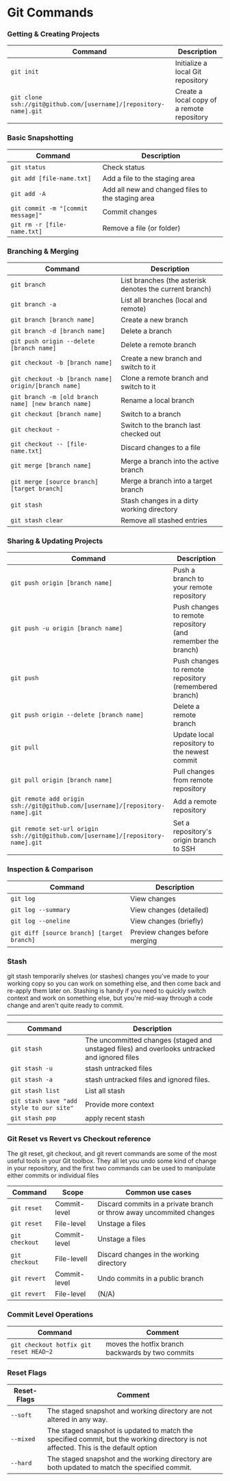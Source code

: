 Git Commands
============

### Getting & Creating Projects

| Command | Description |
| ------- | ----------- |
| `git init` | Initialize a local Git repository |
| `git clone ssh://git@github.com/[username]/[repository-name].git` | Create a local copy of a remote repository |

### Basic Snapshotting

| Command | Description |
| ------- | ----------- |
| `git status` | Check status |
| `git add [file-name.txt]` | Add a file to the staging area |
| `git add -A` | Add all new and changed files to the staging area |
| `git commit -m "[commit message]"` | Commit changes |
| `git rm -r [file-name.txt]` | Remove a file (or folder) |

### Branching & Merging

| Command | Description |
| ------- | ----------- |
| `git branch` | List branches (the asterisk denotes the current branch) |
| `git branch -a` | List all branches (local and remote) |
| `git branch [branch name]` | Create a new branch |
| `git branch -d [branch name]` | Delete a branch |
| `git push origin --delete [branch name]` | Delete a remote branch |
| `git checkout -b [branch name]` | Create a new branch and switch to it |
| `git checkout -b [branch name] origin/[branch name]` | Clone a remote branch and switch to it |
| `git branch -m [old branch name] [new branch name]` | Rename a local branch |
| `git checkout [branch name]` | Switch to a branch |
| `git checkout -` | Switch to the branch last checked out |
| `git checkout -- [file-name.txt]` | Discard changes to a file |
| `git merge [branch name]` | Merge a branch into the active branch |
| `git merge [source branch] [target branch]` | Merge a branch into a target branch |
| `git stash` | Stash changes in a dirty working directory |
| `git stash clear` | Remove all stashed entries |

### Sharing & Updating Projects

| Command | Description |
| ------- | ----------- |
| `git push origin [branch name]` | Push a branch to your remote repository |
| `git push -u origin [branch name]` | Push changes to remote repository (and remember the branch) |
| `git push` | Push changes to remote repository (remembered branch) |
| `git push origin --delete [branch name]` | Delete a remote branch |
| `git pull` | Update local repository to the newest commit |
| `git pull origin [branch name]` | Pull changes from remote repository |
| `git remote add origin ssh://git@github.com/[username]/[repository-name].git` | Add a remote repository |
| `git remote set-url origin ssh://git@github.com/[username]/[repository-name].git` | Set a repository's origin branch to SSH |

### Inspection & Comparison

| Command | Description |
| ------- | ----------- |
| `git log` | View changes |
| `git log --summary` | View changes (detailed) |
| `git log --oneline` | View changes (briefly) |
| `git diff [source branch] [target branch]` | Preview changes before merging |

### Stash

git stash temporarily shelves (or stashes) changes you've made to your working copy so you can work on something else, and then come back and re-apply them later on. Stashing is handy if you need to quickly switch context and work on something else, but you're mid-way through a code change and aren't quite ready to commit.
_____

| Command | Description |
| ------- | ----------- |
| `git stash` | The uncommitted changes (staged and unstaged files) and overlooks untracked and ignored files  |
|`git stash -u` |stash untracked files |
|`git stash -a` |  stash untracked files and ignored files.|
|`git stash list` |  List all stash |
|`git stash save "add style to our site"` | Provide more context |
|`git stash pop`| apply recent stash|

### Git Reset vs Revert vs Checkout reference

The git reset, git checkout, and git revert commands are some of the most useful tools in your Git toolbox. They all let you undo some kind of change in your repository, and the first two commands can be used to manipulate either commits or individual files


| Command | Scope   | Common use cases |
| --------|---------|------------------|
| `git reset`|	Commit-level |	Discard commits in a private branch or throw away uncommited changes|
| `git reset`|	File-level |	Unstage a files|
| `git checkout`|	Commit-level |	Unstage a files|
| `git checkout`|	File-levell |	Discard changes in the working directory |
| `git revert`|	Commit-level |	Undo commits in a public branch |
| `git revert`|		File-level |(N/A) |

### Commit Level Operations
|Command | Comment|
|------- |--------|
|`git checkout hotfix git reset HEAD~2`|moves the hotfix branch backwards by two commits|

### Reset Flags

|Reset-Flags | Comment|
|----------- |--------|
|`--soft`|The staged snapshot and working directory are not altered in any way.|
|`--mixed`|The staged snapshot is updated to match the specified commit, but the working directory is not affected. This is the default option|
|`--hard`| The staged snapshot and the working directory are both updated to match the specified commit.|
